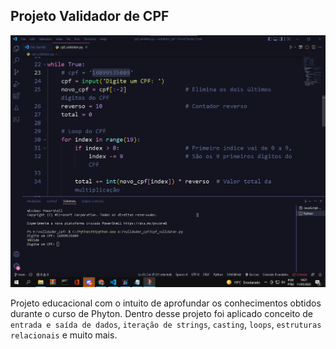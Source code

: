 ## Projeto Validador de CPF

![image](validador_cpf.png)

Projeto educacional com o intuito de aprofundar os conhecimentos obtidos durante o curso de Phyton. Dentro desse projeto foi aplicado conceito de `entrada e saída de dados`, `iteração de strings`, `casting`, `loops`, `estruturas relacionais` e muito mais.
  